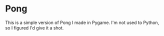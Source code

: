 # Pong
This is a simple version of Pong I made in Pygame. I'm not used to Python, so I figured I'd give it a shot.
